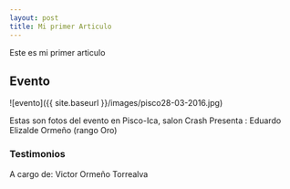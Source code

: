 ```yaml
---
layout: post
title: Mi primer Articulo
---
```


Este es mi primer articulo

## Evento
![evento]({{ site.baseurl }}/images/pisco28-03-2016.jpg)

Estas son fotos del evento en Pisco-Ica, salon Crash
Presenta : Eduardo Elizalde Ormeño (rango Oro)

### Testimonios
A cargo de: Victor Ormeño Torrealva
